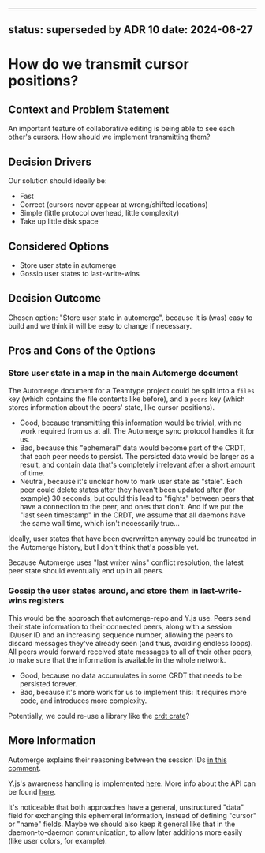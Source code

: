 <!--
SPDX-FileCopyrightText: 2024 blinry <mail@blinry.org>
SPDX-FileCopyrightText: 2024 zormit <nt4u@kpvn.de>

SPDX-License-Identifier: CC-BY-SA-4.0
-->

---
status: superseded by ADR 10
date: 2024-06-27
---
# How do we transmit cursor positions?

## Context and Problem Statement

An important feature of collaborative editing is being able to see each other's cursors. How should we implement transmitting them?

## Decision Drivers

Our solution should ideally be:

* Fast
* Correct (cursors never appear at wrong/shifted locations)
* Simple (little protocol overhead, little complexity)
* Take up little disk space

## Considered Options

* Store user state in automerge
* Gossip user states to last-write-wins

## Decision Outcome

Chosen option: "Store user state in automerge", because
it is (was) easy to build and we think it will be easy to change if necessary.

## Pros and Cons of the Options

### Store user state in a map in the main Automerge document

The Automerge document for a Teamtype project could be split into a `files` key (which contains the file contents like before), and a `peers` key (which stores information about the peers' state, like cursor positions).

* Good, because transmitting this information would be trivial, with no work required from us at all. The Automerge sync protocol handles it for us.
* Bad, because this "ephemeral" data would become part of the CRDT, that each peer needs to persist. The persisted data would be larger as a result, and contain data that's completely irrelevant after a short amount of time.
* Neutral, because it's unclear how to mark user state as "stale". Each peer could delete states after they haven't been updated after (for example) 30 seconds, but could this lead to "fights" between peers that have a connection to the peer, and ones that don't. And if we put the "last seen timestamp" in the CRDT, we assume that all daemons have the same wall time, which isn't necessarily true…

Ideally, user states that have been overwritten anyway could be truncated in the Automerge history, but I don't think that's possible yet.

Because Automerge uses "last writer wins" conflict resolution, the latest peer state should eventually end up in all peers.

### Gossip the user states around, and store them in last-write-wins registers

This would be the approach that automerge-repo and Y.js use. Peers send their state information to their connected peers, along with a session ID/user ID and an increasing sequence number, allowing the peers to discard messages they've already seen (and thus, avoiding endless loops). All peers would forward received state messages to all of their other peers, to make sure that the information is available in the whole network.

* Good, because no data accumulates in some CRDT that needs to be persisted forever.
* Bad, because it's more work for us to implement this: It requires more code, and introduces more complexity.

Potentially, we could re-use a library like the [crdt crate](https://docs.rs/crdts)?

## More Information

Automerge explains their reasoning between the session IDs [in this comment](https://github.com/automerge/automerge-repo/blob/caf338c97d8c2c669870e3d3efc34e0eabf3ca60/packages/automerge-repo/src/network/messages.ts#L34-L44).

Y.js's awareness handling is implemented [here](https://github.com/yjs/y-protocols/blob/master@%7B2024-06-21T09:06:19Z%7D/awareness.js).
More info about the API can be found [here](https://docs.yjs.dev/api/about-awareness).

It's noticeable that both approaches have a general, unstructured "data" field for exchanging this ephemeral information, instead of defining "cursor" or "name" fields. Maybe we should also keep it general like that in the daemon-to-daemon communication, to allow later additions more easily (like user colors, for example).
